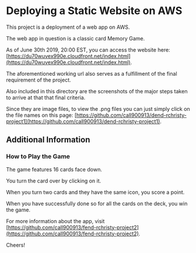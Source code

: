 # Deploying a Static Website on AWS

This project is a deployment of a web app on  AWS.

The web app in question is a classic card Memory Game.

As of June 30th 2019, 20:00 EST, you can access the website here: [https://du70wuvex990e.cloudfront.net/index.html](https://du70wuvex990e.cloudfront.net/index.html).

The aforementioned working url also serves as a fulfillment of the final requirement of the project.

Also included in this directory are the screenshots of the major steps taken to arrive at that that final criteria.

Since they are image files, to view the .png files you can just simply click on the file names on this page: [https://github.com/call900913/dend-rchristy-project1](https://github.com/call900913/dend-rchristy-project1).


## Additional Information

### How to Play the Game

The game features 16 cards face down.

You turn the card over by clicking on it.

When you turn two cards and they have the same icon, you score a point.

When you have successfully done so for all the cards on the deck, you win the game.

For more information about the app, visit [https://github.com/call900913/fend-rchristy-project2](https://github.com/call900913/fend-rchristy-project2).


Cheers!
